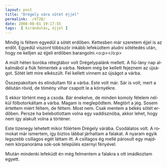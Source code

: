 ```yaml
---
layout: post
title: "Drégely vára sötét éjjel"
permalink:  /4728/ 
date: 2008-08-01 19:17:55
tags:  [ kirándulás, éjjel ] 
---
```

<span lang="HU" style="">Mindig is féltem egyedül a sötét erdőben. Kettesben már szeretem éjjel is az erdőt. Egyedül viszont többször inkább lefeküdtem aludni sötétedés után, hogy ne kelljen az éjjeli erdőben barangolni.<o:p></o:p></span>

 <p class="MsoNormal"><span lang="HU" style="">A múlt héten boróka rétegtábor volt Drégelypalánk mellett. A fiú-lány nap alkalmából a fiúk felmentek a várba. Nekem még be kellett fejeznem az újságot. Sötét lett mire elkészült. Fel kellett vinnem az újságot a várba. <o:p></o:p></span></p> <p class="MsoNormal"><span lang="HU" style="">&Ouml;sszepakoltam és elindultam föl a várba. Este volt már. Sár is volt, mert a délután rövid, de tömény vihar csapott le a környékre.<o:p></o:p></span></p> <p class="MsoNormal"><span lang="HU" style="">S ekkor történt meg a csoda. Bár énekelve, de minden komoly félelem nélkül fölbotorkáltam a várba. Magam is meglepődtem. Megtört a jég. Sosem értettem miért féltem, de féltem. Most nem. Csak mentem a békés sötét erdőben. Persze ha belebotlottam volna egy vaddisznóba, akkor lehet, hogy nem így alakult volna a történer.<o:p></o:p></span></p> <p class="MsoNormal"><span lang="HU" style="">Este tizenegy lehetett mikor fölértem Drégely várába. Csodálatos volt. A romokat már ismertem, így biztos lábbal járhattam a falakat. A nyaram egyik legszebb csillagos egét láttam itt. A csillagos ég mellé párosult egy majdnem körpanoráma sok-sok település ezernyi fényével.<o:p></o:p></span></p> <p class="MsoNormal"><span lang="HU" style="">Miután mindenki lefeküdt én még felmentem a falakra s ott imádkoztam egyett. </span><span lang="HU" style="font-family: Wingdings;"><span style=""><img src="/sites/all/modules/fckeditor/fckeditor/editor/images/smiley/msn/regular_smile.gif" alt="" /></span></span><span lang="HU" ><o:p></o:p></span></p>